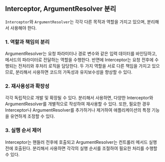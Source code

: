 ## Interceptor, ArgumentResolver 분리

`Interceptor`와 `ArgumentResolver`는 각각 다른 목적과 역할을 가지고 있으며, 분리해서 사용해야 한다.

### 1. 역할과 책임의 분리

ArgumentResolver는 요청 파라미터나 경로 변수와 같은 입력 데이터를 바인딩하고, 메서드의 파라미터로 전달하는 역할을 수행한다. 반면에 Interceptor는 요청
전후에 수행되는 전처리와 후처리 로직을 담당한다. 두 가지 역할을 서로 다른 책임을 가지고 있으므로, 분리해서 사용하면 코드의 가독성과 유지보수성을 향상할 수 있다.

### 2. 재사용성과 확장성

각각 독립적으로 개발 및 확장될 수 있다. 분리해서 사용하면, 다양한 Interceptor와 ArgumentResolver를 개별적으로 작성하여 재사용할 수 있다. 또한, 필요한
경우 Interceptor나 ArgumentResolver를 추가하거나 제거하여 애플리케이션의 특정 기능을 유연하게 조정할 수 있다.

### 3. 실행 순서 제어

Interceptor는 핸들러 전후에 호출되고 ArgumentResolver는 컨트롤러 메서드 실행 전에 호출된다. 분리해서 사용하면 각각의 실행 순서를 조절하여 필요한 처리를
수행할 수 있다.
